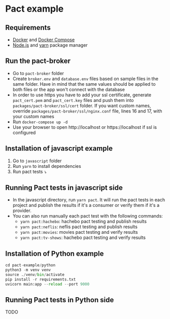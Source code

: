 # Pact example

## Requirements

- [Docker](https://www.docker.com/) and [Docker Compose](https://docs.docker.com/compose/install/)
- [Node.js](https://nodejs.org/) and [yarn](https://yarnpkg.com/) package manager

## Run the pact-broker
   - Go to `pact-broker` folder
   - Create `broker.env` and `database.env` files based on sample files in the same folder. Have in mind that the same values should be applied to both files or the app won't connect with the database
   - In order to use https you have to add your ssl certificate, generate `pact_cert.pem` and `pact_cert.key` files and push them into `packages/pact-broker/ssl/cert` folder. If you want custom names, override `packages/pact-broker/ssl/nginx.conf` file, lines 16 and 17, with your custom names
   - Run `docker-compose up -d`
   - Use your browser to open http://localhost or https://localhost if ssl is configured


## Installation of javascript example

1. Go to `javascript` folder
2. Run `yarn` to install dependencies
3. Run pact tests :arrow_heading_down:


## Running Pact tests in javascript side

- In the javascript directory, run `yarn pact`. It will run the pact tests in each project and publish the results if it's a consumer or verify them if it's a provider.
- You can also run manually each pact test with the following commands:
  - `yarn pact:hachebo`: hachebo pact testing and publish results
  - `yarn pact:neflis`: neflis pact testing and publish results
  - `yarn pact:movies`: movies pact testing and verify results
  - `yarn pact:tv-shows`: hachebo pact testing and verify results


## Installation of Python example

```python
cd pact-example/python
python3 -m venv venv
source ./venv/bin/activate
pip install -r requirements.txt
uvicorn main:app --reload --port 9000
```

## Running Pact tests in Python side

TODO